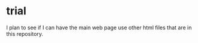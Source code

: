 # trial
I plan to see if I can have the main web page use other html files that are in this repository.
